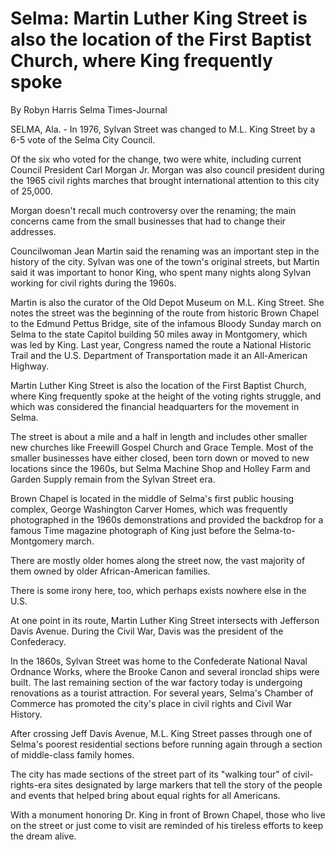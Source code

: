 # Selma: Martin Luther King Street is also the location of the First Baptist Church, where King frequently spoke

By Robyn Harris
Selma Times-Journal

SELMA, Ala. - In 1976, Sylvan Street was changed to M.L. King Street by a 6-5 vote of the Selma City Council.

Of the six who voted for the change, two were white, including current Council President Carl Morgan Jr. Morgan was also council president during the 1965 civil rights marches that brought international attention to this city of 25,000.

Morgan doesn't recall much controversy over the renaming; the main concerns came from the small businesses that had to change their addresses.

Councilwoman Jean Martin said the renaming was an important step in the history of the city. Sylvan was one of the town's original streets, but Martin said it was important to honor King, who spent many nights along Sylvan working for civil rights during the 1960s.

Martin is also the curator of the Old Depot Museum on M.L. King Street. She notes the street was the beginning of the route from historic Brown Chapel to the Edmund Pettus Bridge, site of the infamous Bloody Sunday march on Selma to the state Capitol building 50 miles away in Montgomery, which was led by King. Last year, Congress named the route a National Historic Trail and the U.S. Department of Transportation made it an All-American Highway.

Martin Luther King Street is also the location of the First Baptist Church, where King frequently spoke at the height of the voting rights struggle, and which was considered the financial headquarters for the movement in Selma.

The street is about a mile and a half in length and includes other smaller new churches like Freewill Gospel Church and Grace Temple. Most of the smaller businesses have either closed, been torn down or moved to new locations since the 1960s, but Selma Machine Shop and Holley Farm and Garden Supply remain from the Sylvan Street era.

Brown Chapel is located in the middle of Selma's first public housing complex, George Washington Carver Homes, which was frequently photographed in the 1960s demonstrations and provided the backdrop for a famous Time magazine photograph of King just before the Selma-to-Montgomery march.

There are mostly older homes along the street now, the vast majority of them owned by older African-American families.

There is some irony here, too, which perhaps exists nowhere else in the U.S.

At one point in its route, Martin Luther King Street intersects with Jefferson Davis Avenue. During the Civil War, Davis was the president of the Confederacy.

In the 1860s, Sylvan Street was home to the Confederate National Naval Ordnance Works, where the Brooke Canon and several ironclad ships were built. The last remaining section of the war factory today is undergoing renovations as a tourist attraction. For several years, Selma's Chamber of Commerce has promoted the city's place in civil rights and Civil War History.

After crossing Jeff Davis Avenue, M.L. King Street passes through one of Selma's poorest residential sections before running again through a section of middle-class family homes.

The city has made sections of the street part of its "walking tour" of civil-rights-era sites designated by large markers that tell the story of the people and events that helped bring about equal rights for all Americans.

With a monument honoring Dr. King in front of Brown Chapel, those who live on the street or just come to visit are reminded of his tireless efforts to keep the dream alive.